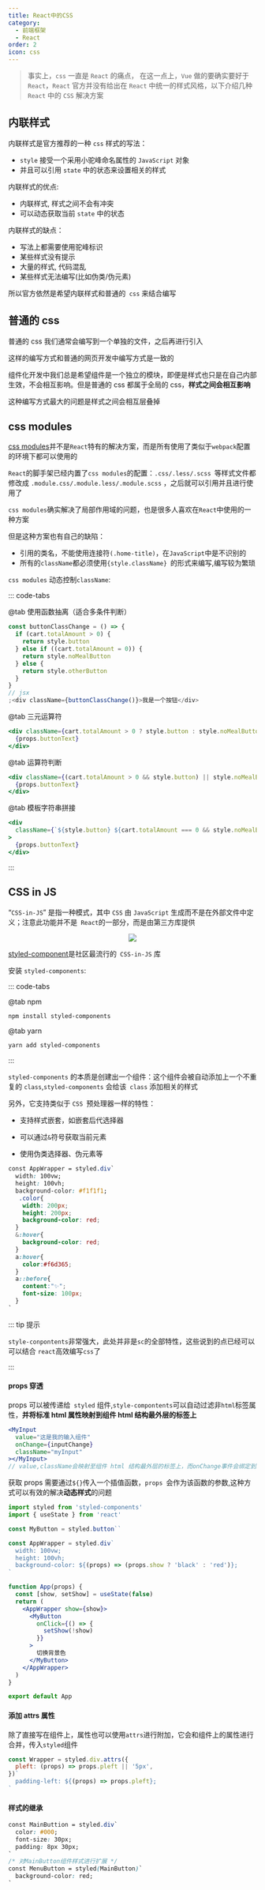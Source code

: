 ```yaml
---
title: React中的CSS
category:
  - 前端框架
  - React
order: 2
icon: css
---
```


> 事实上，`css` 一直是 `React` 的痛点， 在这一点上，`Vue` 做的要确实要好于 `React`，`React` 官方并没有给出在 `React` 中统一的样式风格，以下介绍几种 `React` 中的 `CSS` 解决方案

## 内联样式

内联样式是官方推荐的一种 `css` 样式的写法：

- `style` 接受一个采用小驼峰命名属性的 `JavaScript` 对象
- 并且可以引用 `state` 中的状态来设置相关的样式

内联样式的优点:

- 内联样式, 样式之间不会有冲突
- 可以动态获取当前 `state` 中的状态

内联样式的缺点：

- 写法上都需要使用驼峰标识
- 某些样式没有提示
- 大量的样式, 代码混乱
- 某些样式无法编写(比如伪类/伪元素)

所以官方依然是希望内联样式和普通的` css` 来结合编写

## 普通的 css

普通的 css 我们通常会编写到一个单独的文件，之后再进行引入

这样的编写方式和普通的网页开发中编写方式是一致的

组件化开发中我们总是希望组件是一个独立的模块，即便是样式也只是在自己内部生效，不会相互影响。但是普通的 css 都属于全局的 css，**样式之间会相互影响**

这种编写方式最大的问题是样式之间会相互层叠掉

## css modules

[css modules](https://www.ruanyifeng.com/blog/2016/06/css_modules.html)并不是`React`特有的解决方案，而是所有使用了类似于`webpack`配置的环境下都可以使用的

`React`的脚手架已经内置了`css modules`的配置：`.css/.less/.scss `等样式文件都修改成 `.module.css/.module.less/.module.scss` ，之后就可以引用并且进行使用了

`css modules`确实解决了局部作用域的问题，也是很多人喜欢在`React`中使用的一种方案

但是这种方案也有自己的缺陷：

- 引用的类名，不能使用连接符`(.home-title)`，在`JavaScript`中是不识别的
- 所有的`className`都必须使用`{style.className} `的形式来编写,编写较为繁琐

`css modules` 动态控制`className`:

::: code-tabs

@tab 使用函数抽离（适合多条件判断）

```jsx
const buttonClassChange = () => {
  if (cart.totalAmount > 0) {
    return style.button
  } else if ((cart.totalAmount = 0)) {
    return style.noMealButton
  } else {
    return style.otherButton
  }
}
// jsx
;<div className={buttonClassChange()}>我是一个按钮</div>
```

@tab 三元运算符

```jsx
<div className={cart.totalAmount > 0 ? style.button : style.noMealButton}>
  {props.buttonText}
</div>
```

@tab 运算符判断

```jsx
<div className={(cart.totalAmount > 0 && style.button) || style.noMealButton}>
  {props.buttonText}
</div>
```

@tab 模板字符串拼接

```jsx
<div
  className={`${style.button} ${cart.totalAmount === 0 && style.noMealButton}`}
>
  {props.buttonText}
</div>
```

:::

## CSS in JS

“`CSS-in-JS`” 是指一种模式，其中 `CSS` 由 `JavaScript` 生成而不是在外部文件中定义；注意此功能并不是` React`的一部分，而是由第三方库提供



<center>
  <img src='https://styled-components.com/logo.png'/>
</center>





[styled-component](https://styled-components.com/docs)是社区最流行的` CSS-in-JS` 库

安装 `styled-components`:

::: code-tabs

@tab npm

```bash
npm install styled-components
```

@tab yarn

```bash
yarn add styled-components
```

:::

`styled-components` 的本质是创建出一个组件：这个组件会被自动添加上一个不重复的 `class`,`styled-components` 会给该` class` 添加相关的样式

另外，它支持类似于 `CSS `预处理器一样的特性：

- 支持样式嵌套，如嵌套后代选择器

- 可以通过`&`符号获取当前元素

- 使用伪类选择器、伪元素等

```css
const AppWrapper = styled.div`
  width: 100vw;
  height: 100vh;
  background-color: #f1f1f1;
   .color{
    width: 200px;
    height: 200px;
    background-color: red;
  }
  &:hover{
    background-color: red;
  }
  a:hover{
    color:#f6d365;
  }
  a::before{
    content:"✨";
    font-size: 100px;
  }
`
```

::: tip 提示

`style-conpontents`非常强大，此处并非是`sc`的全部特性，这些说到的点已经可以可以结合 `react`高效编写`css`了

:::

#### props 穿透

props 可以被传递给` styled` 组件,`style-compontents`可以自动过滤非`html`标签属性，**并将标准 html 属性映射到组件 html 结构最外层的标签上**

```jsx
<MyInput
  value="这是我的输入组件"
  onChange={inputChange}
  className="myInput"
></MyInput>
// value,className会映射至组件 html 结构最外层的标签上，而onChange事件会绑定到组件 html 结构最外层的标签上
```

获取 props 需要通过`${}`传入一个插值函数，`props `会作为该函数的参数,这种方式可以有效的解决**动态样式**的问题

```jsx
import styled from 'styled-components'
import { useState } from 'react'

const MyButton = styled.button``

const AppWrapper = styled.div`
  width: 100vw;
  height: 100vh;
  background-color: ${(props) => (props.show ? 'black' : 'red')};
`

function App(props) {
  const [show, setShow] = useState(false)
  return (
    <AppWrapper show={show}>
      <MyButton
        onClick={() => {
          setShow(!show)
        }}
      >
        切换背景色
      </MyButton>
    </AppWrapper>
  )
}

export default App
```

#### 添加 attrs 属性

除了直接写在组件上，属性也可以使用`attrs`进行附加，它会和组件上的属性进行合并，传入`styled`组件

```jsx
const Wrapper = styled.div.attrs({
  pleft: (props) => props.pleft || '5px',
})`
  padding-left: ${(props) => props.pleft};
`
```

#### 样式的继承

```css
const MainButtion = styled.div`
  color: #000;
  font-size: 30px;
  padding: 8px 30px;
`
/* 对MainButton组件样式进行扩展 */
const MenuButton = styled(MainButton)`
  background-color: red;
`
```
